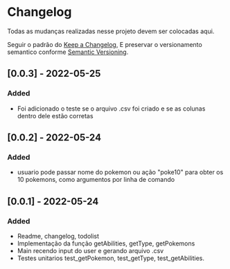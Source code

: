 # Changelog
Todas as mudanças realizadas nesse projeto devem ser colocadas aqui.

Seguir o padrão do [Keep a Changelog](https://keepachangelog.com/en/1.0.0/),
E preservar o versionamento semantico conforme [Semantic Versioning](https://semver.org/spec/v2.0.0.html).


## [0.0.3] - 2022-05-25
### Added
- Foi adicionado o teste se o arquivo .csv foi criado e se as colunas dentro dele estão corretas

## [0.0.2] - 2022-05-24
### Added
- usuario pode passar nome do pokemon ou ação "poke10" para obter os 10 pokemons, como argumentos por linha de comando

## [0.0.1] - 2022-05-24
### Added

- Readme, changelog, todolist
- Implementação da função getAbilities, getType, getPokemons
- Main recendo input do user e gerando arquivo .csv
- Testes unitarios test_getPokemon, test_getType, test_getAbilities.